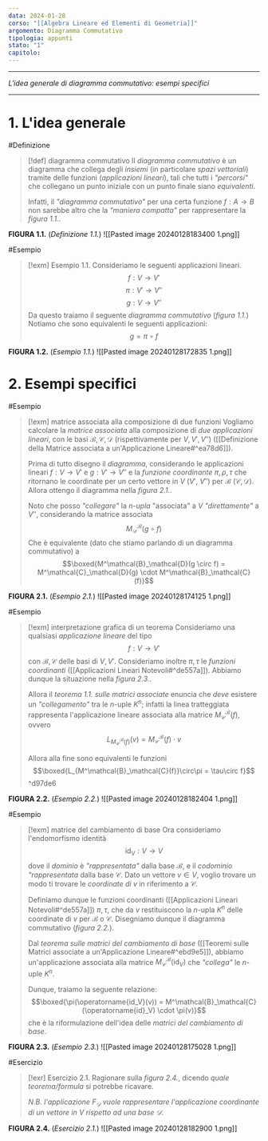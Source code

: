 ```yaml
---
data: 2024-01-28
corso: "[[Algebra Lineare ed Elementi di Geometria]]"
argomento: Diagramma Commutativo
tipologia: appunti
stato: "1"
capitolo:
---
```

- - -
*L'idea generale di diagramma commutativo: esempi specifici*
- - -
# 1. L'idea generale
#Definizione 
> [!def] diagramma commutativo
> Il *diagramma commutativo* è un diagramma che collega degli *insiemi* (in particolare *spazi vettoriali*) tramite delle funzioni (*applicazioni lineari*), tali che tutti i *"percorsi"* che collegano un punto iniziale con un punto finale siano *equivalenti*.
> 
> Infatti, il *"diagramma commutativo"* per una certa funzione $f: A \longrightarrow B$ non sarebbe altro che la *"maniera compatta"* per rappresentare la *figura 1.1.*.

**FIGURA 1.1.** (*Definizione 1.1.*)
![[Pasted image 20240128183400 1.png]]

#Esempio 
> [!exm] Esempio 1.1.
> Consideriamo le seguenti applicazioni lineari.
> $$f: V \longrightarrow V'$$
> $$\pi: V' \longrightarrow V''$$
> $$g: V \longrightarrow V''$$
> Da questo traiamo il seguente *diagramma commutativo* (*figura 1.1.*)
> Notiamo che sono equivalenti le seguenti applicazioni:
> $$g = \pi \circ f$$

**FIGURA 1.2.** (*Esempio 1.1.*)
![[Pasted image 20240128172835 1.png]]

# 2. Esempi specifici
#Esempio 
> [!exm] matrice associata alla composizione di due funzioni
> Vogliamo calcolare la *matrice associata* alla composizione di *due applicazioni lineari*, con le basi $\mathcal{B, C, D}$ (rispettivamente per $V, V', V''$) ([[Definizione della Matrice associata a un'Applicazione Lineare#^ea78d6]]).
> 
> Prima di tutto disegno il *diagramma*, considerando le applicazioni lineari $f: V \longrightarrow V'$ e $g: V' \longrightarrow V''$ e la *funzione coordinante* $\pi, \rho, \tau$ che ritornano le coordinate per un certo vettore in $V$ ($V'$, $V''$) per $\mathcal{B}$ ($\mathcal{C, D}$). Allora ottengo il diagramma nella *figura 2.1.*.
>
>Noto che posso *"collegare"* la *n-upla* "associata" a $V$ *"direttamente"* a $V''$, considerando la matrice associata
>$$M^\mathcal{B}_\mathcal{D}(g \circ f)$$
>Che è equivalente (dato che stiamo parlando di un diagramma commutativo) a 
>$$\boxed{M^\mathcal{B}_\mathcal{D}(g \circ f) = M^\mathcal{C}_\mathcal{D}(g) \cdot M^\mathcal{B}_\mathcal{C}(f)}$$

**FIGURA 2.1.**  (*Esempio 2.1.*)
![[Pasted image 20240128174125 1.png]]

#Esempio 
> [!exm] interpretazione grafica di un teorema
> Consideriamo una qualsiasi *applicazione lineare* del tipo
> $$f: V \longrightarrow V'$$
> con $\mathcal{B}, \mathcal{C}$ delle basi di $V, V'$.
> Consideriamo inoltre $\pi, \tau$ le *funzioni coordinanti* ([[Applicazioni Lineari Notevoli#^de557a]]). Abbiamo dunque la situazione nella *figura 2.3.*.
> 
> Allora il *teorema 1.1. sulle matrici associate* enuncia che *deve* esistere un *"collegamento"* tra le $n$-uple $K^n$; infatti la linea tratteggiata rappresenta l'applicazione lineare associata alla matrice $M^\mathcal{B}_\mathcal{C}(f)$, ovvero
> $$L_{M^\mathcal{B}_\mathcal{C}(f)}(v) =M^\mathcal{B}_\mathcal{C}(f) \cdot v$$
> 
> Allora alla fine sono equivalenti le funzioni
> $$\boxed{L_{M^\mathcal{B}_\mathcal{C}(f)}\circ\pi = \tau\circ f}$$
^d97de6

**FIGURA 2.2.** (*Esempio 2.2.*)
![[Pasted image 20240128182404 1.png]]

#Esempio 
> [!exm] matrice del cambiamento di base
> Ora consideriamo l'endomorfismo identità 
> $$\operatorname{id_V}: V \longrightarrow V$$
> dove il *dominio* è *"rappresentata"* dalla base $\mathcal{B}$, e il *codominio* *"rappresentata* dalla base $\mathcal{C}$. Dato un vettore $v \in V$, voglio trovare un modo ti trovare le *coordinate di $v$* in riferimento a $\mathcal{C}$.
> 
> Definiamo dunque le funzioni coordinanti ([[Applicazioni Lineari Notevoli#^de557a]]) $\pi, \tau$, che da $v$ restituiscono la $n$-upla $K^n$ delle coordinate di $v$ per $\mathcal{B}$ o $\mathcal{C}$.
> Disegniamo dunque il diagramma commutativo (*figura 2.2.*).
> 
> Dal *teorema sulle matrici del cambiamento di base* ([[Teoremi sulle Matrici associate a un'Applicazione Lineare#^ebd9e5]]), abbiamo un'applicazione associata alla matrice $M^\mathcal{B}_\mathcal{C}(\operatorname{id}_V)$ che *"collega"* le $n$-uple $K^n$.
> 
> Dunque, traiamo la seguente relazione:
> $$\boxed{\pi(\operatorname{id_V}(v)) = M^\mathcal{B}_\mathcal{C}(\operatorname{id}_V) \cdot \pi(v)}$$
> che è la riformulazione dell'idea delle *matrici del cambiamento di base*.

**FIGURA 2.3.** (*Esempio 2.3.*)
![[Pasted image 20240128175028 1.png]]

#Esercizio 
> [!exr] Esercizio 2.1.
> Ragionare sulla *figura 2.4.*, dicendo *quale teorema/formula* si potrebbe ricavare.
>
> *N.B. l'applicazione $F_\mathcal{D}$ vuole rappresentare l'applicazione coordinante di un vettore in $V$ rispetto ad una base $\mathcal{D}$.*

**FIGURA 2.4.** (*Esercizio 2.1.*)
![[Pasted image 20240128182900 1.png]]